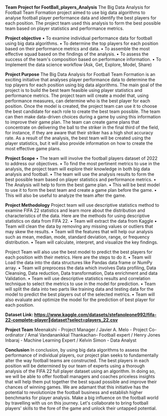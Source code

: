 **Team Project for FootBall_players_Analysis**
The Big Data Analysis for Football Team Formation project aimed to use big data algorithms  to analyse football player performance data and identify the best players for each position.  The project team used this analysis to form the best possible team based on player statistics  and performance metrics.

**Project objective**
• To examine individual performance data for football using big data algorithms.
• To determine the top players for each position based on their performance metrics and 
data.
• To assemble the most effective squad based on the findings of the analysis.
• To assess the success of the team's composition based on performance information.
• To Implement the data science workflow (Ask, Get, Explore, Model, Share)

**Project Purpose**
The Big Data Analysis for Football Team Formation is an exciting initiative that analyses 
player performance data to determine the top players for each position using big data 
algorithms. The main goal of the project is to build the best team feasible using player 
statistics and performance metrics.
The project team will create a model that, using performance measures, can determine who is 
the best player for each position.
Once the model is created, the project team can use it to choose the best candidate for each 
role to create the best team possible. The team can then make data-driven choices during a 
game by using this information to improve their game plan.
The team can create game plans that concentrate on delivering the ball to the striker in the 
final third of the field, for instance, if they are aware that their striker has a high shot 
accuracy rate.
As a result of the analysis, the best team will be created using the player statistics, but it will 
also provide information on how to create the most effective game plans.

**Project Scope**
• The team will involve the football players dataset of 2022 to address our objectives.
• To find the most pertinent metrics to use in the analysis, the project team will explore 
their knowledge in both big data analysis and football.
• The team will use the analysis results to form the best possible team based on player 
statistics and performance metrics.
• The Analysis will help to form the best game plan.
• This will be best model to use it to form the best team and create a game plan before 
the game.
• This will also be useful to analyze the team after the game.

**Project Methodology**
Project team will use descriptive statistics method to examine FIFA 22 statistics and learn more about the distribution and characteristics of the data. Here are the methods for using descriptive statistics on data from FIFA 22.
• Team will extract the data from Kaggle
• Team will clean the data by removing any missing values or outliers that may skew 
the results.
• Team will the features that will help our analysis such as mean, median, mode, 
standard deviation, range, or frequency distribution.
• Team will calculate, interpret, and visualize the key findings.

Project Team will also use the best model to predict the best players for each position with their metrics. Here are the steps to do it. 
• Team will Load the data into the data structures like Pandas data frame or NumPy 
array.
• Team will preprocess the data which involves Data profiling, Data Cleansing, Data 
reduction, Data transformation, Data enrichment and data Validation.
• Team will use descriptive statistics results and correlation technique to select the 
metrics to use in the model for prediction.
• Team will split the data into two parts like training data and testing data for the model to predict the best players out of the selected metrics.
• Team will also evaluate and optimize the model for the prediction of best player for each position.

**Dataset Link: https://www.kaggle.com/datasets/stefanoleone992/fifa-22-complete-playerdataset?select=players_22.csv**

**Project Team**
Meenakshi - Project Manager /
Javier A. Melo - Project Co-ordinator /
Amal Vandananikkal Thankachan- Football expert /
Henry Jones Inbaraj - Machine Learning Expert /
Kelvin Simon - Data Analyst

**Conclusion**
In conclusion, by using big data algorithms to assess the performance of 
individual players, our project plan seeks to fundamentally alter the way 
football teams are constructed. The best players in each position will be 
determined by our team of experts using a thorough analysis of the FIFA 22 full 
player dataset using an algorithm. In doing so, we will be able to offer football 
managers and coaches priceless insights that will help them put together the best 
squad possible and improve their chances of winning games.
We are adamant that this initiative has the potential to revolutionize the football 
business and establish higher benchmarks for player analysis.
Make a big influence on the football world by travelling with us on this journey. 
Let's collaborate to bring football players' skills to the fore of the game and 
unlock their untapped potential.

